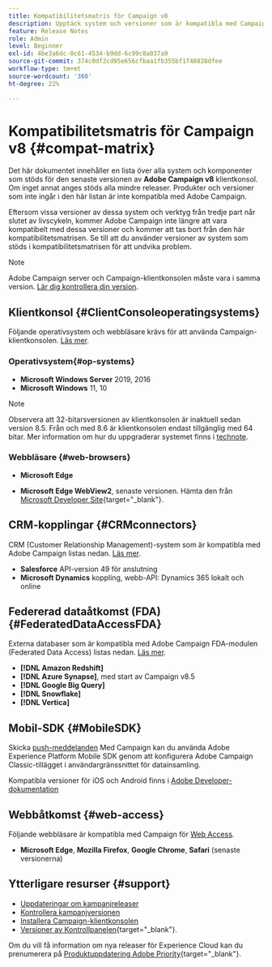 ```yaml
---
title: Kompatibilitetsmatris för Campaign v8
description: Upptäck system och versioner som är kompatibla med Campaign v8
feature: Release Notes
role: Admin
level: Beginner
exl-id: 4be3a6dc-0c61-4534-b9dd-6c99c8a037a9
source-git-commit: 374c0df2cd95e656cfbaa1fb355bf1f48828dfee
workflow-type: tm+mt
source-wordcount: '360'
ht-degree: 22%

---
```


# Kompatibilitetsmatris för Campaign v8 {#compat-matrix}

Det här dokumentet innehåller en lista över alla system och komponenter som stöds för den senaste versionen av **Adobe Campaign v8** klientkonsol. Om inget annat anges stöds alla mindre releaser. Produkter och versioner som inte ingår i den här listan är inte kompatibla med Adobe Campaign.

Eftersom vissa versioner av dessa system och verktyg från tredje part når slutet av livscykeln, kommer Adobe Campaign inte längre att vara kompatibelt med dessa versioner och kommer att tas bort från den här kompatibilitetsmatrisen. Se till att du använder versioner av system som stöds i kompatibilitetsmatrisen för att undvika problem.

>[!NOTE]
>
>Adobe Campaign server och Campaign-klientkonsolen måste vara i samma version. [Lär dig kontrollera din version](upgrades.md#version).

## Klientkonsol {#ClientConsoleoperatingsystems}

Följande operativsystem och webbläsare krävs för att använda Campaign-klientkonsolen. [Läs mer](connect.md).

### Operativsystem{#op-systems}

* **Microsoft Windows Server** 2019, 2016
* **Microsoft Windows** 11, 10

>[!NOTE]
>
>Observera att 32-bitarsversionen av klientkonsolen är inaktuell sedan version 8.5. Från och med 8.6 är klientkonsolen endast tillgänglig med 64 bitar. Mer information om hur du uppgraderar systemet finns i [technote](../../technotes/upgrades/console.md).

### Webbläsare {#web-browsers}

* **Microsoft Edge**

* **Microsoft Edge WebView2**, senaste versionen. Hämta den från [Microsoft Developer Site](http://www.adobe.com/go/acc-ms-webview2-runtime-download){target="_blank"}.

## CRM-kopplingar {#CRMconnectors}

CRM (Customer Relationship Management)-system som är kompatibla med Adobe Campaign listas nedan. [Läs mer](../connect/crm.md).

* **Salesforce** API-version 49 för anslutning
* **Microsoft Dynamics** koppling, webb-API: Dynamics 365 lokalt och online

## Federerad dataåtkomst (FDA){#FederatedDataAccessFDA}

Externa databaser som är kompatibla med Adobe Campaign FDA-modulen (Federated Data Access) listas nedan. [Läs mer](../connect/fda.md).

* **[!DNL Amazon Redshift]**
* **[!DNL Azure Synapse]**, med start av Campaign v8.5
* **[!DNL Google Big Query]**
* **[!DNL Snowflake]**
* **[!DNL Vertica]**

## Mobil-SDK {#MobileSDK}

Skicka [push-meddelanden](../send/push.md) Med Campaign kan du använda Adobe Experience Platform Mobile SDK genom att konfigurera Adobe Campaign Classic-tillägget i användargränssnittet för datainsamling.

Kompatibla versioner för iOS och Android finns i [Adobe Developer-dokumentation](https://developer.adobe.com/client-sdks/home/)

## Webbåtkomst {#web-access}

Följande webbläsare är kompatibla med Campaign för [Web Access](connect.md#web-access).

* **Microsoft Edge**, **Mozilla Firefox**, **Google Chrome**, **Safari** (senaste versionerna)


## Ytterligare resurser {#support}

* [Uppdateringar om kampanjreleaser](upgrades.md)
* [Kontrollera kampanjversionen](upgrades.md#version)
* [Installera Campaign-klientkonsolen](connect.md)
* [Versioner av Kontrollpanelen](https://experienceleague.adobe.com/docs/control-panel/using/release-notes.html?lang=sv){target="_blank"}.

Om du vill få information om nya releaser för Experience Cloud kan du prenumerera på [Produktuppdatering Adobe Priority](https://www.adobe.com/se/subscription/priority-product-update.html){target="_blank"}.